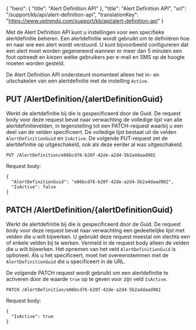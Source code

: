 {
  "hero": {
    "title": "Alert Definition API"
  },
  "title": "Alert Definition API",
  "url": "/support/kb/api/alert-definition-api",
  "translationKey": "https://www.uptrends.com/support/kb/api/alert-definition-api"
}

Met de Alert Definition API kunt u instellingen voor een specifieke alertdefinitie beheren. Een alertdefinitie wordt gebruikt om te definiëren hoe en naar wie een alert wordt verstuurd. U kunt bijvoorbeeld configureren dat een alert moet worden gegenereerd wanneer er meer dan 5 minuten een fout optreedt en kiezen welke gebruikers per e-mail en SMS op de hoogte moeten worden gesteld.

De Alert Definition API ondersteunt momenteel alleen het in- en uitschakelen van een alertdefinitie met de instelling `Active`.

## PUT /AlertDefinition/{alertDefinitionGuid}

Werkt de alertdefinitie bij die is gespecificeerd door de Guid. De request body voor deze request bevat naar verwachting de volledige lijst van alle alertdefinitievelden, in tegenstelling tot een PATCH-request waarbij u een deel van de velden specificeert. De volledige lijst bestaat uit de velden `AlertDefinitionGuid` en `IsActive`. De volgende PUT-request zet de alertdefinitie op uitgeschakeld, ook als deze eerder al was uitgeschakeld.

`PUT /AlertDefinition/e06bcd76-b20f-42de-a2d4-5b2a4daad902`

Request body:

    {
      "AlertDefinitionGuid": "e06bcd76-b20f-42de-a2d4-5b2a4daad902",
      "IsActive": false
    }

## PATCH /AlertDefinition/{alertDefinitionGuid}

Werkt de alertdefinitie bij die is gespecificeerd door de Guid. De request body voor deze request bevat naar verwachting een gedeeltelijke lijst met velden die u wilt bijwerken. U gebruikt deze request meestal om slechts een of enkele velden bij te werken. Vermeld in de request body alleen de velden die u wilt bijwerken. Het opnemen van het veld `AlertDefinitionGuid` is optioneel. Als u het specificeert, moet het overeenstemmen met de `AlertDefinitionGuid` die u specificeert in de URL.

De volgende PATCH request wordt gebruikt om een alertdefinitie te activeren door de waarde `true` op te geven voor zijn veld `IsActive`.

`PATCH /AlertDefinition/e06bcd76-b20f-42de-a2d4-5b2a4daad902`

Request body:

    {
      "IsActive": true
    }
